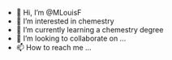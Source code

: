- 👋 Hi, I’m @MLouisF
- 👀 I’m interested in chemestry
- 🌱 I’m currently learning a chemestry degree 
- 💞️ I’m looking to collaborate on ...
- 📫 How to reach me ...

<!---
MLouisF/MLouisF is a ✨ special ✨ repository because its `README.md` (this file) appears on your GitHub profile.
You can click the Preview link to take a look at your changes.
--->
